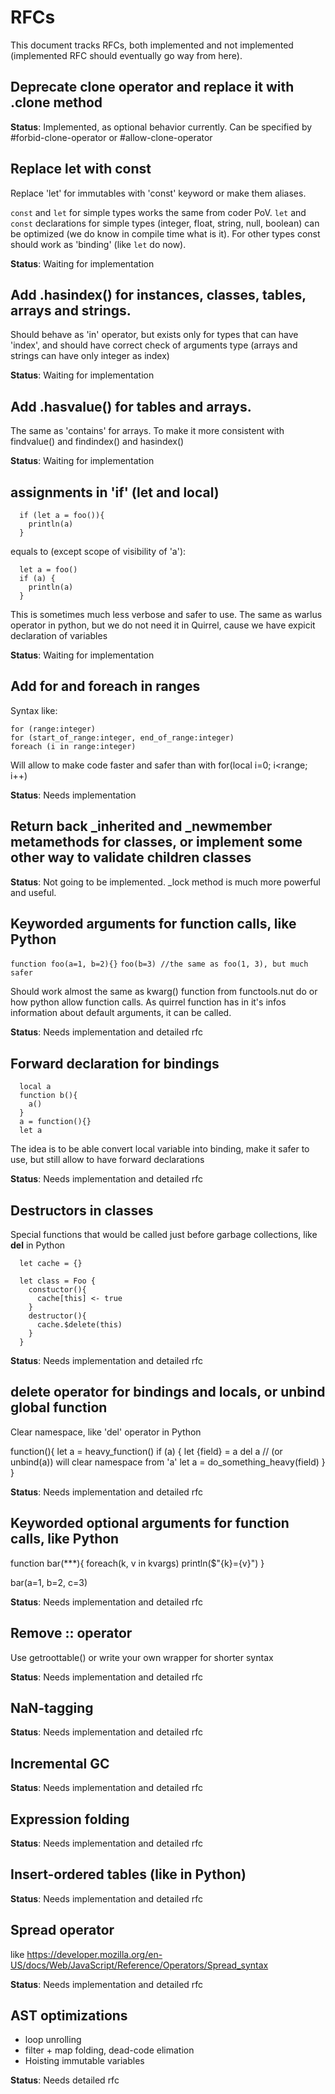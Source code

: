 ﻿# RFCs

This document tracks RFCs, both implemented and not implemented (implemented RFC should eventually go way from here).


## Deprecate clone operator and replace it with .clone method

**Status**: Implemented, as optional behavior currently. Can be specified by #forbid-clone-operator or #allow-clone-operator


## Replace let with const

Replace 'let' for immutables with 'const' keyword
or make them aliases.

`const` and `let` for simple types works the same from coder PoV.
`let` and `const` declarations for simple types (integer, float, string, null, boolean) can be optimized (we do know in compile time what is it).
For other types const should work as 'binding' (like `let` do now).

**Status**: Waiting for implementation


## Add .hasindex(<index>) for instances, classes, tables, arrays and strings.

Should behave as 'in' operator, but exists only for types that can have 'index', and should have correct check of arguments type
(arrays and strings can have only integer as index)

**Status**: Waiting for implementation

## Add .hasvalue(<value>) for tables and arrays.

The same as 'contains' for arrays. To make it more consistent with findvalue() and findindex() and hasindex()

**Status**: Waiting for implementation


## assignments in 'if' (let and local)

```
  if (let a = foo()){
    println(a)
  }
```

equals to (except scope of visibility of 'a'):

```
  let a = foo()
  if (a) {
    println(a)
  }
```

This is sometimes much less verbose and safer to use. The same as warlus operator in python, but we do not need it in Quirrel, cause we have expicit declaration of variables

**Status**: Waiting for implementation


## Add for and foreach in ranges

Syntax like:
  ```
  for (range:integer)
  for (start_of_range:integer, end_of_range:integer)
  foreach (i in range:integer)
  ```

Will allow to make code faster and safer than with for(local i=0; i<range; i++)

**Status**: Needs implementation


## Return back _inherited and _newmember metamethods for classes, or implement some other way to validate children classes

**Status**: Not going to be implemented. _lock method is much more powerful and useful.

## Keyworded arguments for function calls, like Python

  `function foo(a=1, b=2){}`
  `foo(b=3) //the same as foo(1, 3), but much safer`

Should work almost the same as kwarg() function from functools.nut do or how python allow function calls.
As quirrel function has in it's infos information about default arguments, it can be called.

**Status**: Needs implementation and detailed rfc


## Forward declaration for bindings

```
  local a
  function b(){
    a()
  }
  a = function(){}
  let a
```

The idea is to be able convert local variable into binding, make it safer to use, but still allow to have forward declarations

**Status**: Needs implementation and detailed rfc


## Destructors in classes

Special functions that would be called just before garbage collections, like __del__ in Python

```
  let cache = {}

  let class = Foo {
    constuctor(){
      cache[this] <- true
    }
    destructor(){
      cache.$delete(this)
    }
  }
```

**Status**: Needs implementation and detailed rfc


## delete operator for bindings and locals, or unbind global function

Clear namespace, like 'del' operator in Python

  function(){
    let a = heavy_function()
    if (a) {
     let {field} = a
     del a // (or unbind(a)) will clear namespace from 'a'
     let a = do_something_heavy(field)
   }
  }

**Status**: Needs implementation and detailed rfc


## Keyworded optional arguments for function calls, like Python

  function bar(***){
    foreach(k, v in kvargs)
      println($"{k}={v}")
  }

  bar(a=1, b=2, c=3)

**Status**: Needs implementation and detailed rfc


## Remove :: operator

Use getroottable() or write your own wrapper for shorter syntax

**Status**: Needs implementation and detailed rfc

## NaN-tagging

**Status**: Needs implementation and detailed rfc

## Incremental GC

**Status**: Needs implementation and detailed rfc

## Expression folding

**Status**: Needs implementation and detailed rfc

## Insert-ordered tables (like in Python)

**Status**: Needs implementation and detailed rfc

## Spread operator

like https://developer.mozilla.org/en-US/docs/Web/JavaScript/Reference/Operators/Spread_syntax

**Status**: Needs implementation and detailed rfc

## AST optimizations

- loop unrolling
- filter + map folding, dead-code elimation
- Hoisting immutable variables

**Status**: Needs detailed rfc
